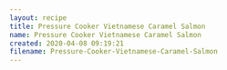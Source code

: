 ```yaml
---
layout: recipe
title: Pressure Cooker Vietnamese Caramel Salmon
name: Pressure Cooker Vietnamese Caramel Salmon
created: 2020-04-08 09:19:21
filename: Pressure-Cooker-Vietnamese-Caramel-Salmon
---
```

